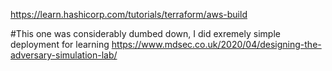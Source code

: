 https://learn.hashicorp.com/tutorials/terraform/aws-build

#This one was considerably dumbed down, I did exremely simple deployment for learning
https://www.mdsec.co.uk/2020/04/designing-the-adversary-simulation-lab/
